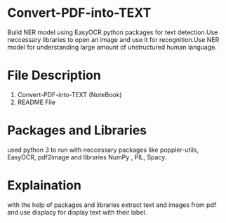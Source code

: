 # Convert-PDF-into-TEXT
Build NER model using EasyOCR python packages for text detection.Use neccessary libraries to open an image and use it for recognition.Use NER model for understanding large amount of unstructured human language.
# File Description 
  1. Convert-PDF-into-TEXT (NoteBook)
  2. README File
# Packages and Libraries
used python 3 to run with neccessary packages like poppler-utils, EasyOCR, pdf2image and libraries NumPy , PIL, Spacy.
# Explaination
with the help of packages and libraries extract text and images from pdf and use displacy for display text with their label.


